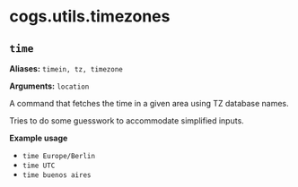 # cogs.utils.timezones

## `time`

**Aliases:** `timein, tz, timezone`

**Arguments:** `location`

A command that fetches the time in a given area using TZ database names.

Tries to do some guesswork to accommodate simplified inputs.

**Example usage**

* `time Europe/Berlin`
* `time UTC`
* `time buenos aires`